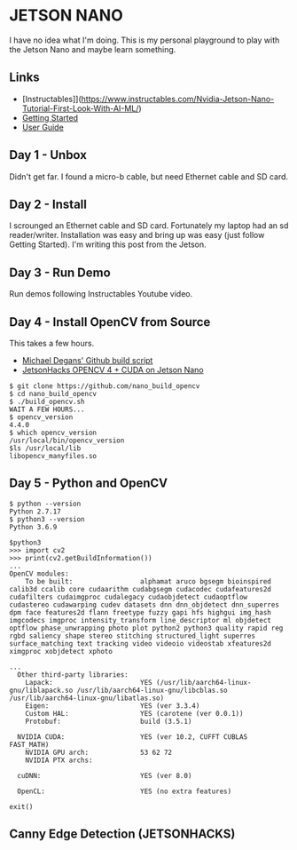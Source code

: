 JETSON NANO
===========

I have no idea what I'm doing.  This is my personal playground to play with 
the Jetson Nano and maybe learn something.

Links
-----

* [Instructables]](https://www.instructables.com/Nvidia-Jetson-Nano-Tutorial-First-Look-With-AI-ML/)
* [Getting Started](https://developer.nvidia.com/embedded/learn/get-started-jetson-nano-devkit)
* [User Guide](https://developer.nvidia.com/embedded/downloads#?search=Jetson%20Nano%20Developer%20Kit%20User%20Guide)


Day 1 - Unbox
-------------
Didn't get far. I found a micro-b cable, but need Ethernet cable and SD card.


Day 2 - Install
---------------
I scrounged an Ethernet cable and SD card.  Fortunately my laptop had an sd reader/writer.
Installation was easy and bring up was easy (just follow Getting Started). I'm writing
this post from the Jetson.


Day 3 - Run Demo
----------------
Run demos following Instructables Youtube video.


Day 4 - Install OpenCV from Source
--------------------------
This takes a few hours.
 
* [Michael Degans' Github build script](https://github.com/mdegans/nano_build_opencv)
* [JetsonHacks OPENCV 4 + CUDA on Jetson Nano](https://jetsonhacks.com/2019/11/22/opencv-4-cuda-on-jetson-nano/)


```
$ git clone https://github.com/nano_build_opencv
$ cd nano_build_opencv
$ ./build_opencv.sh
WAIT A FEW HOURS...
$ opencv_version
4.4.0
$ which opencv_version
/usr/local/bin/opencv_version
$ls /usr/local/lib
libopencv_manyfiles.so
```

Day 5 - Python and OpenCV
-----------------

```
$ python --version
Python 2.7.17
$ python3 --version
Python 3.6.9

$python3
>>> import cv2
>>> print(cv2.getBuildInformation())
...
OpenCV modules:
    To be built:                 alphamat aruco bgsegm bioinspired calib3d ccalib core cudaarithm cudabgsegm cudacodec cudafeatures2d cudafilters cudaimgproc cudalegacy cudaobjdetect cudaoptflow cudastereo cudawarping cudev datasets dnn dnn_objdetect dnn_superres dpm face features2d flann freetype fuzzy gapi hfs highgui img_hash imgcodecs imgproc intensity_transform line_descriptor ml objdetect optflow phase_unwrapping photo plot python2 python3 quality rapid reg rgbd saliency shape stereo stitching structured_light superres surface_matching text tracking video videoio videostab xfeatures2d ximgproc xobjdetect xphoto

...
  Other third-party libraries:
    Lapack:                      YES (/usr/lib/aarch64-linux-gnu/liblapack.so /usr/lib/aarch64-linux-gnu/libcblas.so /usr/lib/aarch64-linux-gnu/libatlas.so)
    Eigen:                       YES (ver 3.3.4)
    Custom HAL:                  YES (carotene (ver 0.0.1))
    Protobuf:                    build (3.5.1)

  NVIDIA CUDA:                   YES (ver 10.2, CUFFT CUBLAS FAST_MATH)
    NVIDIA GPU arch:             53 62 72
    NVIDIA PTX archs:

  cuDNN:                         YES (ver 8.0)

  OpenCL:                        YES (no extra features)

exit()
```

Canny Edge Detection (JETSONHACKS)
----------------------------------









